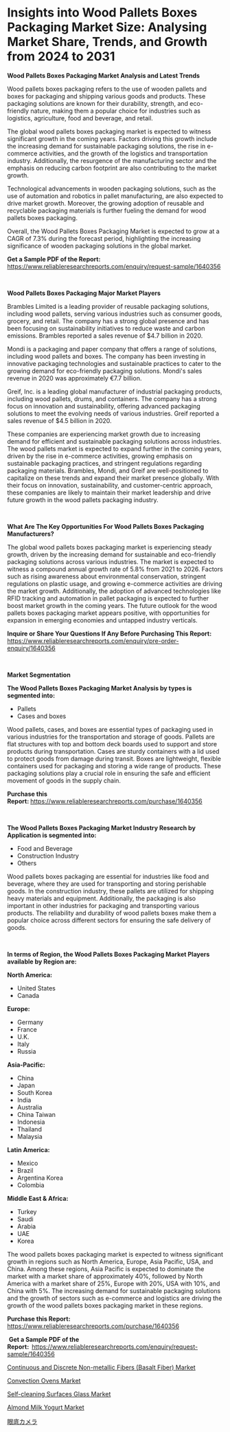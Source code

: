 <p><h1>Insights into Wood Pallets Boxes Packaging Market Size: Analysing Market Share, Trends, and Growth from 2024 to 2031</h1></p><p><strong>Wood Pallets Boxes Packaging Market Analysis and Latest Trends</strong></p>
<p><p>Wood pallets boxes packaging refers to the use of wooden pallets and boxes for packaging and shipping various goods and products. These packaging solutions are known for their durability, strength, and eco-friendly nature, making them a popular choice for industries such as logistics, agriculture, food and beverage, and retail.</p><p>The global wood pallets boxes packaging market is expected to witness significant growth in the coming years. Factors driving this growth include the increasing demand for sustainable packaging solutions, the rise in e-commerce activities, and the growth of the logistics and transportation industry. Additionally, the resurgence of the manufacturing sector and the emphasis on reducing carbon footprint are also contributing to the market growth.</p><p>Technological advancements in wooden packaging solutions, such as the use of automation and robotics in pallet manufacturing, are also expected to drive market growth. Moreover, the growing adoption of reusable and recyclable packaging materials is further fueling the demand for wood pallets boxes packaging.</p><p>Overall, the Wood Pallets Boxes Packaging Market is expected to grow at a CAGR of 7.3% during the forecast period, highlighting the increasing significance of wooden packaging solutions in the global market.</p></p>
<p><strong>Get a Sample PDF of the Report:&nbsp;</strong> <a href="https://www.reliableresearchreports.com/enquiry/request-sample/1640356">https://www.reliableresearchreports.com/enquiry/request-sample/1640356</a></p>
<p>&nbsp;</p>
<p><strong>Wood Pallets Boxes Packaging Major Market Players</strong></p>
<p><p>Brambles Limited is a leading provider of reusable packaging solutions, including wood pallets, serving various industries such as consumer goods, grocery, and retail. The company has a strong global presence and has been focusing on sustainability initiatives to reduce waste and carbon emissions. Brambles reported a sales revenue of $4.7 billion in 2020.</p><p>Mondi is a packaging and paper company that offers a range of solutions, including wood pallets and boxes. The company has been investing in innovative packaging technologies and sustainable practices to cater to the growing demand for eco-friendly packaging solutions. Mondi's sales revenue in 2020 was approximately €7.7 billion.</p><p>Greif, Inc. is a leading global manufacturer of industrial packaging products, including wood pallets, drums, and containers. The company has a strong focus on innovation and sustainability, offering advanced packaging solutions to meet the evolving needs of various industries. Greif reported a sales revenue of $4.5 billion in 2020.</p><p>These companies are experiencing market growth due to increasing demand for efficient and sustainable packaging solutions across industries. The wood pallets market is expected to expand further in the coming years, driven by the rise in e-commerce activities, growing emphasis on sustainable packaging practices, and stringent regulations regarding packaging materials. Brambles, Mondi, and Greif are well-positioned to capitalize on these trends and expand their market presence globally. With their focus on innovation, sustainability, and customer-centric approach, these companies are likely to maintain their market leadership and drive future growth in the wood pallets packaging industry.</p></p>
<p>&nbsp;</p>
<p><strong>What Are The Key Opportunities For Wood Pallets Boxes Packaging Manufacturers?</strong></p>
<p><p>The global wood pallets boxes packaging market is experiencing steady growth, driven by the increasing demand for sustainable and eco-friendly packaging solutions across various industries. The market is expected to witness a compound annual growth rate of 5.8% from 2021 to 2026. Factors such as rising awareness about environmental conservation, stringent regulations on plastic usage, and growing e-commerce activities are driving the market growth. Additionally, the adoption of advanced technologies like RFID tracking and automation in pallet packaging is expected to further boost market growth in the coming years. The future outlook for the wood pallets boxes packaging market appears positive, with opportunities for expansion in emerging economies and untapped industry verticals.</p></p>
<p><strong>Inquire or Share Your Questions If Any Before Purchasing This Report:</strong> <a href="https://www.reliableresearchreports.com/enquiry/pre-order-enquiry/1640356">https://www.reliableresearchreports.com/enquiry/pre-order-enquiry/1640356</a></p>
<p>&nbsp;</p>
<p><strong>Market Segmentation</strong></p>
<p><strong>The Wood Pallets Boxes Packaging Market Analysis by types is segmented into:</strong></p>
<p><ul><li>Pallets</li><li>Cases and boxes</li></ul></p>
<p><p>Wood pallets, cases, and boxes are essential types of packaging used in various industries for the transportation and storage of goods. Pallets are flat structures with top and bottom deck boards used to support and store products during transportation. Cases are sturdy containers with a lid used to protect goods from damage during transit. Boxes are lightweight, flexible containers used for packaging and storing a wide range of products. These packaging solutions play a crucial role in ensuring the safe and efficient movement of goods in the supply chain.</p></p>
<p><strong>Purchase this Report:&nbsp;</strong><a href="https://www.reliableresearchreports.com/purchase/1640356">https://www.reliableresearchreports.com/purchase/1640356</a></p>
<p>&nbsp;</p>
<p><strong>The Wood Pallets Boxes Packaging Market Industry Research by Application is segmented into:</strong></p>
<p><ul><li>Food and Beverage</li><li>Construction Industry</li><li>Others</li></ul></p>
<p><p>Wood pallets boxes packaging are essential for industries like food and beverage, where they are used for transporting and storing perishable goods. In the construction industry, these pallets are utilized for shipping heavy materials and equipment. Additionally, the packaging is also important in other industries for packaging and transporting various products. The reliability and durability of wood pallets boxes make them a popular choice across different sectors for ensuring the safe delivery of goods.</p></p>
<p>&nbsp;</p>
<p><strong>In terms of Region, the Wood Pallets Boxes Packaging Market Players available by Region are:</strong></p>
<p>
    <p> <strong> North America: </strong>
        <ul>
            <li>United States</li>
            <li>Canada</li>
        </ul>
        </p> 
    <p> <strong> Europe: </strong>
        <ul>
            <li>Germany</li>
            <li>France</li>
            <li>U.K.</li>
            <li>Italy</li>
            <li>Russia</li>
        </ul>
        </p> 
    <p> <strong> Asia-Pacific: </strong>
        <ul>
            <li>China</li>
            <li>Japan</li>
            <li>South Korea</li>
            <li>India</li>
            <li>Australia</li>
            <li>China Taiwan</li>
            <li>Indonesia</li>
            <li>Thailand</li>
            <li>Malaysia</li>
        </ul>
        </p> 
    <p> <strong> Latin America: </strong>
        <ul>
            <li>Mexico</li>
            <li>Brazil</li>
            <li>Argentina Korea</li>
            <li>Colombia</li>
        </ul>
        </p> 
    <p> <strong> Middle East & Africa: </strong>
        <ul>
            <li>Turkey</li>
            <li>Saudi</li>
            <li>Arabia</li>
            <li>UAE</li>
            <li>Korea</li>
        </ul>
    </p>
    </p>
<p><p>The wood pallets boxes packaging market is expected to witness significant growth in regions such as North America, Europe, Asia Pacific, USA, and China. Among these regions, Asia Pacific is expected to dominate the market with a market share of approximately 40%, followed by North America with a market share of 25%, Europe with 20%, USA with 10%, and China with 5%. The increasing demand for sustainable packaging solutions and the growth of sectors such as e-commerce and logistics are driving the growth of the wood pallets boxes packaging market in these regions.</p></p>
<p><strong>Purchase this Report: </strong><a href="https://www.reliableresearchreports.com/purchase/1640356">https://www.reliableresearchreports.com/purchase/1640356</a></p>
<p>&nbsp;<strong>Get a Sample PDF of the Report:&nbsp;&nbsp;</strong><a href="https://www.reliableresearchreports.com/enquiry/request-sample/1640356">https://www.reliableresearchreports.com/enquiry/request-sample/1640356</a></p>
<p><strong></strong></p>
<p><p><a href="https://github.com/guneycigdem35/Market-Research-Report-List-2/blob/main/continuous-and-discrete-non-metallic-fibers-basalt-fiber-market.md">Continuous and Discrete Non-metallic Fibers (Basalt Fiber) Market</a></p><p><a href="https://issuu.com/reportprime-2/docs/convection-ovens-market-size-2030.pptx">Convection Ovens Market</a></p><p><a href="https://github.com/biheemgalvinlouises6hokrh3h/Market-Research-Report-List-1/blob/main/self-cleaning-surfaces-glass-market.md">Self-cleaning Surfaces Glass Market</a></p><p><a href="https://issuu.com/reportprime-2/docs/almond-milk-yogurt-market-size-2030.pptx">Almond Milk Yogurt Market</a></p><p><a href="https://github.com/ihabdkwlxs948/Market-Research-Report-List-1/blob/main/4787380295.md">眼底カメラ</a></p></p>